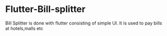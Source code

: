 # Flutter-Bill-splitter
 Bill Splitter is done with flutter consisting of simple UI. It is used to pay bills at hotels,malls etc

